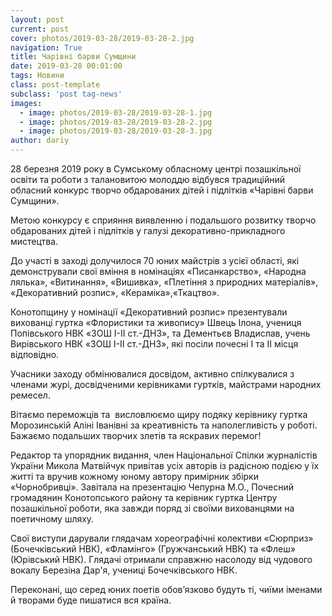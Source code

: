 ```yaml
---
layout: post
current: post
cover: photos/2019-03-28/2019-03-28-2.jpg
navigation: True
title: Чарівні барви Сумщини
date: 2019-03-28 00:01:00
tags: Новини
class: post-template
subclass: 'post tag-news'
images:
  - image: photos/2019-03-28/2019-03-28-1.jpg
  - image: photos/2019-03-28/2019-03-28-2.jpg
  - image: photos/2019-03-28/2019-03-28-3.jpg
author: dariy
---
```


28 березня 2019 року в Сумському обласному центрі позашкільної освіти та роботи з талановитою молоддю відбувся традиційний обласний конкурс творчо обдарованих дітей і підлітків «Чарівні барви Сумщини».

Метою конкурсу є сприяння виявленню і подальшого розвитку творчо обдарованих дітей і підлітків у галузі декоративно-прикладного мистецтва.

До участі в заході долучилося 70 юних майстрів з усієї області, які демонстрували свої вміння в номінаціях «Писанкарство», «Народна лялька», «Витинання», «Вишивка», «Плетіння з природних матеріалів», «Декоративний розпис», «Кераміка»,«Ткацтво».

Конотопщину у номінації «Декоративний розпис» презентували вихованці гуртка «Флористики та живопису» Швець Ілона, учениця Попівського НВК «ЗОШ І-ІІ ст.-ДНЗ»,  та Дементьєв Владислав,  учень Вирівського НВК «ЗОШ І-ІІ ст.-ДНЗ»,  які посіли почесні І та ІІ місця відповідно.

Учасники заходу обмінювалися досвідом, активно спілкувалися з членами журі, досвідченими керівниками гуртків, майстрами народних ремесел.

Вітаємо переможців та  висловлюємо щиру подяку керівнику гуртка Морозинській Аліні Іванівні за креативність та наполегливість у роботі. Бажаємо подальших творчих злетів та яскравих перемог!

Редактор та упорядник видання, член Національної Спілки журналістів України Микола Матвійчук привітав усіх авторів із радісною подією у їх житті та вручив кожному юному автору примірник збірки «Чорнобривці». Завітала на презентацію Чепурна М.О., Почесний громадянин Конотопського району та керівник гуртка Центру позашкільної роботи, яка завжди поряд зі своїми вихованцями на поетичному шляху.

Свої виступи дарували глядачам хореографічні колективи «Сюрприз» (Бочечківський НВК), «Фламінго» (Гружчанський НВК) та «Флеш» (Юрівський НВК). Глядачі отримали справжню насолоду від чудового вокалу Березіна Дар'я, учениці Бочечківського НВК.

Переконані, що серед юних поетів обов’язково будуть ті, чиїми іменами й творами буде пишатися вся країна.

